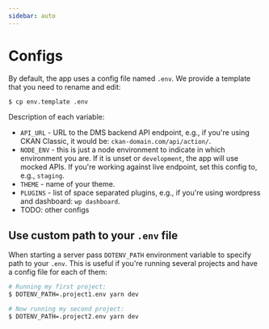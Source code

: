```yaml
---
sidebar: auto
---
```


# Configs

By default, the app uses a config file named `.env`. We provide a template that you need to rename and edit:

```bash
$ cp env.template .env
```

Description of each variable:

* `API_URL` - URL to the DMS backend API endpoint, e.g., if you're using CKAN Classic, it would be: `ckan-domain.com/api/action/`.
* `NODE_ENV` - this is just a node environment to indicate in which environment you are. If it is unset or `development`, the app will use mocked APIs. If you're working against live endpoint, set this config to, e.g., `staging`.
* `THEME` - name of your theme.
* `PLUGINS` - list of space separated plugins, e.g., if you're using wordpress and dashboard: `wp dashboard`.
* TODO: other configs

## Use custom path to your `.env` file

When starting a server pass `DOTENV_PATH` environment variable to specify path to your `.env`. This is useful if you're running several projects and have a config file for each of them:

```bash
# Running my first project:
$ DOTENV_PATH=.project1.env yarn dev

# Now running my second project:
$ DOTENV_PATH=.project2.env yarn dev
```

